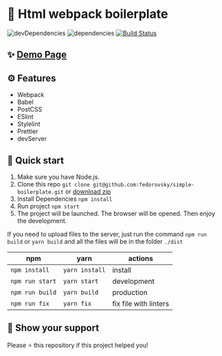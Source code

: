 # 🚀 Html webpack boilerplate  
![devDependencies](https://img.shields.io/david/dev/fedorovsky/simple-boilerplate)
![dependencies](https://img.shields.io/david/fedorovsky/simple-boilerplate)
[![Build Status](https://travis-ci.com/fedorovsky/simple-boilerplate.svg?branch=master)](https://travis-ci.com/fedorovsky/simple-boilerplate)

## ✨ [Demo Page](https://fedorovsky.github.io/simple-boilerplate/dist/)

## ⚙️ Features
- Webpack 
- Babel
- PostCSS
- ESlint
- Stylelint
- Prettier
- devServer

## 🏁 Quick start

1. Make sure you have Node.js.
2. Clone this repo `git clone git@github.com:fedorovsky/simple-boilerplate.git` or [download zip](https://github.com/fedorovsky/simple-boilerplate/archive/master.zip)
3. Install Dependencies `npm install`
4. Run project `npm start`
5. The project will be launched. The browser will be opened. Then enjoy the development.  

If you need to upload files to the server, just run the command `npm run build` or `yarn build` and all the files will
 be in
 the
 folder `./dist`

| npm             | yarn             | actions               |
|-----------------| ---------------- | --------------------- |
| `npm install`   | `yarn install`   | install               |
| `npm run start` | `yarn start`     | development           |
| `npm run build` | `yarn build`     | production            |
| `npm run fix`   | `yarn fix`       | fix file with linters |

## 👏 Show your support  
Please ⭐️ this repository if this project helped you!
